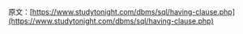 原文：[https://www.studytonight.com/dbms/sql/having-clause.php](https://www.studytonight.com/dbms/sql/having-clause.php)